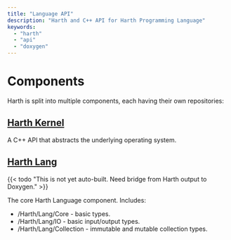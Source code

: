 ```yaml
---
title: "Language API"
description: "Harth and C++ API for Harth Programming Language"
keywords: 
  - "harth"
  - "api"
  - "doxygen"
---
```


# Components

Harth is split into multiple components, each having their own repositories:

## [Harth Kernel](/api/en/0.2/harth-kernel/annotated.html)

A C++ API that abstracts the underlying operating system.

## [Harth Lang](/api/en/0.2/harth-lang/annotated.html)

{{< todo "This is not yet auto-built. Need bridge from Harth output to Doxygen." >}}

The core Harth Language component. Includes:

* /Harth/Lang/Core - basic types.
* /Harth/Lang/IO - basic input/output types.
* /Harth/Lang/Collection - immutable and mutable collection types.



